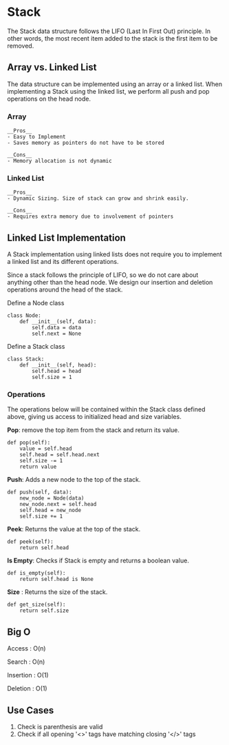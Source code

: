 # Stack
The Stack data structure follows the LIFO (Last In First Out) principle. In other words, the most recent item added to the stack is the first item to be removed.

## Array vs. Linked List
The data structure can be implemented using an array or a linked list. When implementing a Stack using the linked list, we perform all push and pop operations on the head node. 

### Array
```
__Pros__
- Easy to Implement
- Saves memory as pointers do not have to be stored

__Cons__
- Memory allocation is not dynamic 
```
### Linked List
```
__Pros__
- Dynamic Sizing. Size of stack can grow and shrink easily.

__Cons__
- Requires extra memory due to involvement of pointers
```

## Linked List Implementation 
A Stack implementation using linked lists does not require you to implement a linked list and its different operations. 

Since a stack follows the principle of LIFO, so we do not care about anything other than the head node. We design our insertion and deletion operations around the head of the stack. 

Define a Node class
```
class Node:
    def __init__(self, data):
        self.data = data
        self.next = None   
```
Define a Stack class
```
class Stack:
    def __init__(self, head):
        self.head = head
        self.size = 1
```
### Operations
The operations below will be contained within the Stack class defined above, giving us access to initialized head and size variables.

__Pop__: remove the top item from the stack and return its value.
```
def pop(self):
    value = self.head
    self.head = self.head.next
    self.size -= 1    
    return value 
```
__Push__: Adds a new node to the top of the stack.
```
def push(self, data):
    new_node = Node(data)
    new_node.next = self.head
    self.head = new_node 
    self.size += 1
```
__Peek__: Returns the value at the top of the stack. 
```
def peek(self):
    return self.head
```
__Is Empty__: Checks if Stack is empty and returns a boolean value.
```
def is_empty(self):
    return self.head is None 
```
__Size__ : Returns the size of the stack.
```
def get_size(self):
    return self.size
```

## Big O
Access   :  O(n)

Search   :  O(n)

Insertion :  O(1)

Deletion  :  O(1)

## Use Cases
1. Check is parenthesis are valid 
2. Check if all opening '<>' tags have matching closing '</>' tags
